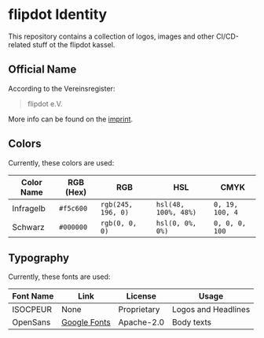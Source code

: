 # flipdot Identity
This repository contains a collection of logos, images and other CI/CD-related stuff ot the flipdot kassel.

## Official Name
According to the Vereinsregister:
> flipdot e.V.

More info can be found on the [imprint](https://flipdot.org/wiki/Impressum).

## Colors
Currently, these colors are used:

| Color Name | RGB (Hex) | RGB                | HSL                  | CMYK            |
|------------|-----------|--------------------|----------------------|-----------------|
| Infragelb  | `#f5c600` | `rgb(245, 196, 0)` | `hsl(48, 100%, 48%)` | `0, 19, 100, 4` |
| Schwarz    | `#000000` | `rgb(0, 0, 0)`     | `hsl(0, 0%, 0%)`     | `0, 0, 0, 100`  |


## Typography
Currently, these fonts are used:

| Font Name | Link                                                        | License     | Usage               |
|-----------|-------------------------------------------------------------|-------------|---------------------|
| ISOCPEUR  | None                                                        | Proprietary | Logos and Headlines |
| OpenSans  | [Google Fonts](https://fonts.google.com/specimen/Open+Sans) | Apache-2.0  | Body texts          |

